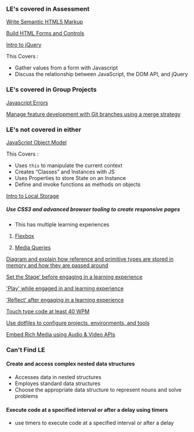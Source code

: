 ### LE's covered in Assessment

[Write Semantic HTML5 Markup](https://coursework.galvanize.com/redirects/learning_experiences/74)

[Build HTML Forms and Controls](https://coursework.galvanize.com/redirects/learning_experiences/58)

[Intro to jQuery](https://coursework.galvanize.com/redirects/learning_experiences/33)

This Covers :
 - Gather values from a form with Javascript
 - Discuss the relationship between JavaScript, the DOM API, and jQuery


### LE's covered in Group Projects

[Javascript Errors](https://coursework.galvanize.com/redirects/learning_experiences/161)

[Manage feature development with Git branches using a merge strategy](https://coursework.galvanize.com/redirects/learning_experiences/30)


### LE's not covered in either

[JavaScript Object Model](https://coursework.galvanize.com/redirects/learning_experiences/75)

This Covers :
 - Uses `this` to manipulate the current context
 - Creates “Classes” and Instances with JS
 - Uses Properties to store State on an Instance
 - Define and invoke functions as methods on objects

[Intro to Local Storage](https://coursework.galvanize.com/redirects/learning_experiences/40)

##### Use CSS3 and advanced browser tooling to create responsive pages

- This has multiple learning experiences

1. [Flexbox](https://coursework.galvanize.com/redirects/learning_experiences/112)

1. [Media Queries](https://coursework.galvanize.com/redirects/learning_experiences/113)

[Diagram and explain how reference and primitive types are stored in memory and how they are passed around](https://coursework.galvanize.com/redirects/learning_experiences/96)

[Set the Stage’ before engaging in a learning experience](https://coursework.galvanize.com/redirects/learning_experiences/66)

['Play' while engaged in and learning experience](https://coursework.galvanize.com/redirects/learning_experiences/66)

['Reflect' after engaging in a learning experience](https://coursework.galvanize.com/redirects/learning_experiences/66)

[Touch type code at least 40 WPM](https://coursework.galvanize.com/redirects/learning_experiences/93)

[Use dotfiles to configure projects, environments, and tools](https://coursework.galvanize.com/redirects/learning_experiences/57)

[Embed Rich Media using Audio & Video APIs](https://coursework.galvanize.com/redirects/learning_experiences/89)

### Can't Find LE

#### Create and access complex nested data structures
 - Accesses data in nested structures
 - Employes standard data structures
 - Choose the appropriate data structure to represent nouns and solve problems

#### Execute code at a specified interval or after a delay using timers

- use timers to execute code at a specified interval or after a delay

